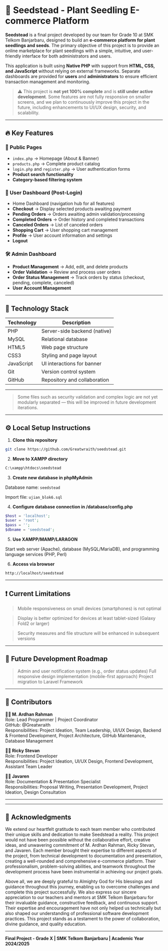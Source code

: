 # 🌱 Seedstead - Plant Seedling E-commerce Platform

**Seedstead** is a final project developed by our team for Grade 10 at SMK Telkom Banjarbaru, designed to build an **e-commerce platform for plant seedlings and seeds**. The primary objective of this project is to provide an online marketplace for plant seedlings with a simple, intuitive, and user-friendly interface for both administrators and users.

This application is built using **Native PHP** with support from **HTML, CSS, and JavaScript** without relying on external frameworks. Separate dashboards are provided for **users** and **administrators** to ensure efficient transaction management and monitoring.

> ⚠️ This project is **not yet 100% complete** and is **still under active development**. Some features are not fully responsive on smaller screens, and we plan to continuously improve this project in the future, including enhancements to UI/UX design, security, and scalability.

---

## 🔥 Key Features

### 💼 Public Pages
- `index.php` → Homepage (About & Banner)
- `products.php` → Complete product catalog
- `login.php` and `register.php` → User authentication forms
- **Product search functionality**
- **Category-based filtering system**

### 👤 User Dashboard (Post-Login)
- Home Dashboard (navigation hub for all features)
- **Checkout** → Display selected products awaiting payment
- **Pending Orders** → Orders awaiting admin validation/processing
- **Completed Orders** → Order history and completed transactions
- **Canceled Orders** → List of canceled orders
- **Shopping Cart** → User shopping cart management
- **Profile** → User account information and settings
- **Logout**

### 🛠️ Admin Dashboard
- **Product Management** → Add, edit, and delete products
- **Order Validation** → Review and process user orders
- **Order Status Management** → Track orders by status (checkout, pending, complete, canceled)
- **User Account Management**

---

## 🧱 Technology Stack

| Technology | Description                    |
|------------|--------------------------------|
| PHP        | Server-side backend (native)   |
| MySQL      | Relational database            |
| HTML5      | Web page structure             |
| CSS3       | Styling and page layout        |
| JavaScript | UI interactions for banner     |
| Git        | Version control system         |
| GitHub     | Repository and collaboration   |

---

> Some files such as security validation and complex logic are not yet modularly separated — this will be improved in future development iterations.

---

## ⚙️ Local Setup Instructions

1. **Clone this repository**

```bash
git clone https://github.com/Greatwraith/seedstead.git
```

2. **Move to XAMPP directory**

```bash
C:\xampp\htdocs\seedstead
```

3. **Create new database in phpMyAdmin**

Database name: 
```seedstead```

Import file: ```ujian_blok6.sql```

4. **Configure database connection in /database/config.php**

```php
$host = 'localhost';
$user = 'root';
$pass = '';
$dbname = 'seedstead';
```

5. **Use XAMPP/MAMP/LARAGON**

Start web server (Apache), database (MySQL/MariaDB), and programming language services (PHP, Perl)

6. **Access via browser**

```
http://localhost/seedstead
```

---

## ❗ Current Limitations

> Mobile responsiveness on small devices (smartphones) is not optimal

> Display is better optimized for devices at least tablet-sized (Galaxy Fold2 or larger)

> Security measures and file structure will be enhanced in subsequent versions

---

## 📌 Future Development Roadmap

> Admin and user notification system (e.g., order status updates)
> Full responsive design implementation (mobile-first approach)
> Project migration to Laravel Framework

---

## 🤝 Contributors

**👨‍💻 M. Ardhan Rahman**  
Role: Lead Programmer | Project Coordinator  
GitHub: @Greatwraith  
Responsibilities: Project Ideation, Team Leadership, UI/UX Design, Backend & Frontend Development, Project Architecture, GitHub Maintenance, Database Management

**👨‍💻 Ricky Stevan**  
Role: Frontend Developer  
Responsibilities: Project Ideation, UI/UX Design, Frontend Development, Assistant Team Leader

**👨‍💻 Javaren**  
Role: Documentation & Presentation Specialist  
Responsibilities: Proposal Writing, Presentation Development, Project Ideation, Design Consultation

---

---

## 🙏 Acknowledgments

We extend our heartfelt gratitude to each team member who contributed their unique skills and dedication to make Seedstead a reality. This project would not have been possible without the collaborative effort, creative ideas, and unwavering commitment of M. Ardhan Rahman, Ricky Stevan, and Javaren. Each member brought their expertise to different aspects of the project, from technical development to documentation and presentation, creating a well-rounded and comprehensive e-commerce platform. Their professionalism, problem-solving abilities, and teamwork throughout the development process have been instrumental in achieving our project goals.

Above all, we are deeply grateful to Almighty God for His blessings and guidance throughout this journey, enabling us to overcome challenges and complete this project successfully. We also express our sincere appreciation to our teachers and mentors at SMK Telkom Banjarbaru for their invaluable guidance, constructive feedback, and continuous support. Their expertise and encouragement have not only helped us technically but also shaped our understanding of professional software development practices. This project stands as a testament to the power of collaboration, divine guidance, and quality education.

---

**Final Project - Grade X | SMK Telkom Banjarbaru | Academic Year 2024/2025**
